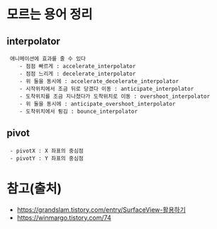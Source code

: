 # 모르는 용어 정리
 interpolator 
 -----
     애니메이션에 효과를 줄 수 있다
        - 점점 빠르게 : accelerate_interpolator
        - 점점 느리게 : decelerate_interpolator
        - 위 둘을 동시에 : accelerate_decelerate_interpolator
        - 시작위치에서 조금 뒤로 당겼다 이동 : anticipate_interpolator
        - 도착위치를 조금 지나쳤다가 도착위치로 이동 : overshoot_interpolator
        - 위 둘을 동시에 : anticipate_overshoot_interpolator
        - 도착위치에서 튕김 : bounce_interpolator
  
pivot
-----
     - pivotX : X 좌표의 중심점
     - pivotY : Y 좌표의 중심점


참고(출처)
====
  - https://grandslam.tistory.com/entry/SurfaceView-활용하기
  - https://winmargo.tistory.com/74
